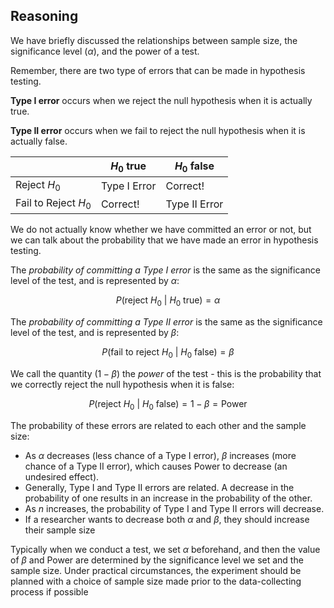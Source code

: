 ## Reasoning

We have briefly discussed the relationships between sample size, the significance level ($\alpha$), and the power of a test.

Remember, there are two type of errors that can be made in hypothesis testing.

**Type I error** occurs when we reject the null hypothesis when it is actually true.

**Type II error** occurs when we fail to reject the null hypothesis when it is actually false.

|                        | $H_{0}$ true | $H_{0}$ false |
| ---------------------- | ------------ | ------------- |
| Reject $H_{0}$         | Type I Error | Correct!      |
| Fail to Reject $H_{0}$ | Correct!     | Type II Error |

We do not actually know whether we have committed an error or not, but we can talk about the probability that we have made an error in hypothesis testing.

The _probability of committing a Type I error_ is the same as the significance level of the test, and is represented by $\alpha$:

$$P(\mathrm{reject}~H_{0}~|~H_{0}~\mathrm{true})=\alpha$$

The _probability of committing a Type II error_ is the same as the significance level of the test, and is represented by $\beta$:

$$P(\mathrm{fail~to~reject~}H_{0}~|~H_{0}~\mathrm{false})=\beta$$

We call the quantity ($1-\beta$) the _power_ of the test - this is the probability that we correctly reject the null hypothesis when it is false:

$$P(\mathrm{reject}~H_{0}~|~H_{0}~\mathrm{false})=1-\beta=\mathrm{Power}$$

The probability of these errors are related to each other and the sample size:

- As $\alpha$ decreases (less chance of a Type I error), $\beta$ increases (more chance of a Type II error), which causes Power to decrease (an undesired effect).
- Generally, Type I and Type II errors are related. A decrease in the probability of one results in an increase in the probability of the other.
- As $n$ increases, the probability of Type I and Type II errors will decrease.
- If a researcher wants to decrease both $\alpha$ and $\beta$, they should increase their sample size

Typically when we conduct a test, we set $\alpha$ beforehand, and then the value of $\beta$ and Power are determined by the significance level we set and the sample size. Under practical circumstances, the experiment should be planned with a choice of sample size made prior to the data-collecting process if possible
